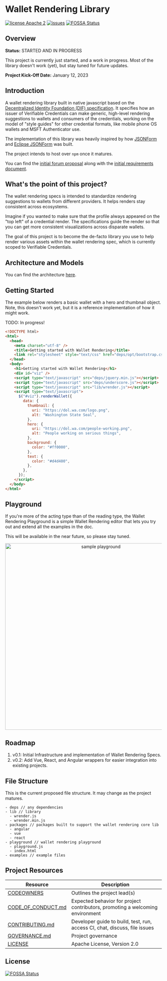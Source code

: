 # Wallet Rendering Library

[![license Apache 2](https://img.shields.io/badge/license-Apache%202-black)](https://github.com/TBD54566975/ssi-sdk/blob/main/LICENSE)
[![issues](https://img.shields.io/github/issues/TBD54566975/incubation-wallet-rendering)](https://github.com/TBD54566975/incubation-wallet-rendering/issues)
[![FOSSA Status](https://app.fossa.com/api/projects/git%2Bgithub.com%2FTBD54566975%2Fincubation-wallet-rendering.svg?type=shield)](https://app.fossa.com/projects/git%2Bgithub.com%2FTBD54566975%2Fincubation-wallet-rendering?ref=badge_shield)

## Overview

**Status:** STARTED AND IN PROGRESS

This project is currently just started, and a work in progress. Most of the
library doesn't work (yet), but stay tuned for future updates.

**Project Kick-Off Date:** January 12, 2023

## Introduction

A wallet rendering library built in native javascript based on the
[Decentralized Identity Foundation (DIF)
specification](https://identity.foundation/wallet-rendering/). It specifies how
an issuer of Verifiable Credentials can make generic, high-level rendering
suggestions to wallets and consumers of the credentials, working on the model of
"style guides" for other credential formats, like mobile phone OS wallets and
MSFT Authenticator use.

The implementation of this library was heavily inspired by how [JSONForm](https://github.com/jsonform/jsonform) and [Eclipse
JSONForm](https://github.com/eclipsesource/jsonforms) was built.

The project intends to host over `npm` once it matures.

You can find the [initial forum proposal](https://forums.tbd.website/t/incubator-proposal-shared-js-components/214/22)
along with the [initial requirements document](./docs/proposal.md).

## What's the point of this project?

The wallet rendering specs is intended to standardize rendering suggestions to
wallets from different providers. It helps renders stay consistent across
ecosystems.

Imagine if you wanted to make sure that the profile always appeared on the "top
left" of a credential render. The specifications guide the render so
that you can get more consistent visualizations across disparate wallets.

The goal of this project is to become the de-facto library you use to help
render various assets within the wallet rendering spec, which is currently
scoped to Verifiable Credentials.

## Architecture and Models

You can find the architecture [here](./docs/architecture.md).

## Getting Started

The example below renders a basic wallet with a hero and thumbnail object. Note,
this doesn't work yet, but it is a reference implementation of how it might
work.

TODO: In progress!

```html
<!DOCTYPE html>
<html>
  <head>
    <meta charset="utf-8" />
    <title>Getting started with Wallet Rendering</title>
    <link rel="stylesheet" style="text/css" href="deps/opt/bootstrap.css" />
  </head>
  <body>
    <h1>Getting started with Wallet Rendering</h1>
    <div id="viz" />
    <script type="text/javascript" src="deps/jquery.min.js"></script>
    <script type="text/javascript" src="deps/underscore.js"></script>
    <script type="text/javascript" src="lib/wrender.js"></script>
    <script type="text/javascript">
      $("#viz").renderWallet({
        data: {
          thumbnail: {
            uri: "https://dol.wa.com/logo.png",
            alt: "Washington State Seal",
          },
          hero: {
            uri: "https://dol.wa.com/people-working.png",
            alt: "People working on serious things",
          },
          background: {
            color: "#ff0000",
          },
          text: {
            color: "#d4d400",
          },
        },
      });
    </script>
  </body>
</html>
```

## Playground

If you're more of the acting type than of the reading type, the Wallet Rendering
Playground is a simple Wallet Rendering editor that lets you try out and extend all the examples in the doc.

This will be available in the near future, so please stay tuned.

<div align="center">
  <img width="600" src="https://i.imgur.com/1xxZpke.jpg" alt="sample playground" />
</div>

## Roadmap

1. v0.1: Initial Infrastructure and implementation of Wallet Rendering Specs.
2. v0.2: Add Vue, React, and Angular wrappers for easier integration into
   existing projects.

## File Structure

This is the current proposed file structure. It may change as the project matures.

```text
- deps // any dependencies
- lib // library
  - wrender.js
  - wrender.min.js
- packages // packages built to support the wallet rendering core lib
  - angular
  - vue
  - react
- playground // wallet rendering playground
  - playground.js
  - index.html
- examples // example files
```

## Project Resources

| Resource                                   | Description                                                                   |
| ------------------------------------------ | ----------------------------------------------------------------------------- |
| [CODEOWNERS](./CODEOWNERS)                 | Outlines the project lead(s)                                                  |
| [CODE_OF_CONDUCT.md](./CODE_OF_CONDUCT.md) | Expected behavior for project contributors, promoting a welcoming environment |
| [CONTRIBUTING.md](./CONTRIBUTING.md)       | Developer guide to build, test, run, access CI, chat, discuss, file issues    |
| [GOVERNANCE.md](./GOVERNANCE.md)           | Project governance                                                            |
| [LICENSE](./LICENSE)                       | Apache License, Version 2.0                                                   |


## License
[![FOSSA Status](https://app.fossa.com/api/projects/git%2Bgithub.com%2FTBD54566975%2Fincubation-wallet-rendering.svg?type=large)](https://app.fossa.com/projects/git%2Bgithub.com%2FTBD54566975%2Fincubation-wallet-rendering?ref=badge_large)